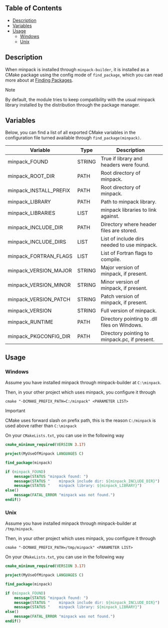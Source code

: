 ## Table of Contents
* [Description](#description)
* [Variables](#variables)
* [Usage](#usage)
    * [Windows](#windows)
    * [Unix](#unix)

## Description

When minpack is installed through ```minpack-builder```, it is installed as a CMake package using the config mode of ``find_package``, which you can read more about at [Finding Packages](https://cmake.org/cmake/help/book/mastering-cmake/chapter/Finding%20Packages.html).

> [!NOTE]
> 
> By default, the module tries to keep compatibility with the usual minpack library installed by the distribution through the package manager.

## Variables

Below, you can find a list of all exported CMake variables in the configuration file turned available through ```find_package(minpack)```.

| Variable | Type | Description |
|----------|------|-------------|
| minpack_FOUND | STRING | True if library and headers were found. |
| minpack_ROOT_DIR | PATH | Root directory of minpack. |
| minpack_INSTALL_PREFIX | PATH | Root directory of minpack. |
| minpack_LIBRARY | PATH | Path to minpack library. |
| minpack_LIBRARIES | LIST | minpack libraries to link against. |
| minpack_INCLUDE_DIR | PATH | Directory where header files are stored. |
| minpack_INCLUDE_DIRS | LIST | List of include dirs needed to use minpack. |
| minpack_FORTRAN_FLAGS | LIST | List of Fortran flags to compile. |
| minpack_VERSION_MAJOR | STRING | Major version of minpack, if present. |
| minpack_VERSION_MINOR | STRING | Minor version of minpack, if present. |
| minpack_VERSION_PATCH | STRING | Patch version of minpack, if present. |
| minpack_VERSION | STRING | Full version of minpack. |
| minpack_RUNTIME | PATH | Directory pointing to .dll files on Windows. |
| minpack_PKGCONFIG_DIR | PATH | Directory pointing to minpack.pc, if present. |

## Usage

### Windows

Assume you have installed minpack through minpack-builder at ```C:\minpack```.

Then, in your other project which uses minpack, you configure it through

```
cmake "-DCMAKE_PREFIX_PATH=C:/minpack" <PARAMETER LIST>
```

> [!IMPORTANT]
> 
> CMake uses forward slash on prefix path, this is the reason ```C:/minpack``` is used above rather than ```C:\minpack```

On your ```CMakeLists.txt```, you can use in the following way

```cmake
cmake_minimum_required(VERSION 3.17)

project(MyUseOfMinpack LANGUAGES C)

find_package(minpack)

if (minpack_FOUND)
    message(STATUS "minpack found: ")
    message(STATUS "    minpack include dir: ${minpack_INCLUDE_DIR}")
    message(STATUS "    minpack library: ${minpack_LIBRARY}")
else()
    message(FATAL_ERROR "minpack was not found.")
endif()
``` 

### Unix
Assume you have installed minpack through minpack-builder at ```/tmp/minpack```.

Then, in your other project which uses minpack, you configure it through

```
cmake "-DCMAKE_PREFIX_PATH=/tmp/minpack" <PARAMETER LIST>
```

On your ```CMakeLists.txt```, you can use in the following way

```cmake
cmake_minimum_required(VERSION 3.17)

project(MyUseOfMinpack LANGUAGES C)

find_package(minpack)

if (minpack_FOUND)
    message(STATUS "minpack found: ")
    message(STATUS "    minpack include dir: ${minpack_INCLUDE_DIR}")
    message(STATUS "    minpack library: ${minpack_LIBRARY}")
else()
    message(FATAL_ERROR "minpack was not found.")
endif()
``` 
